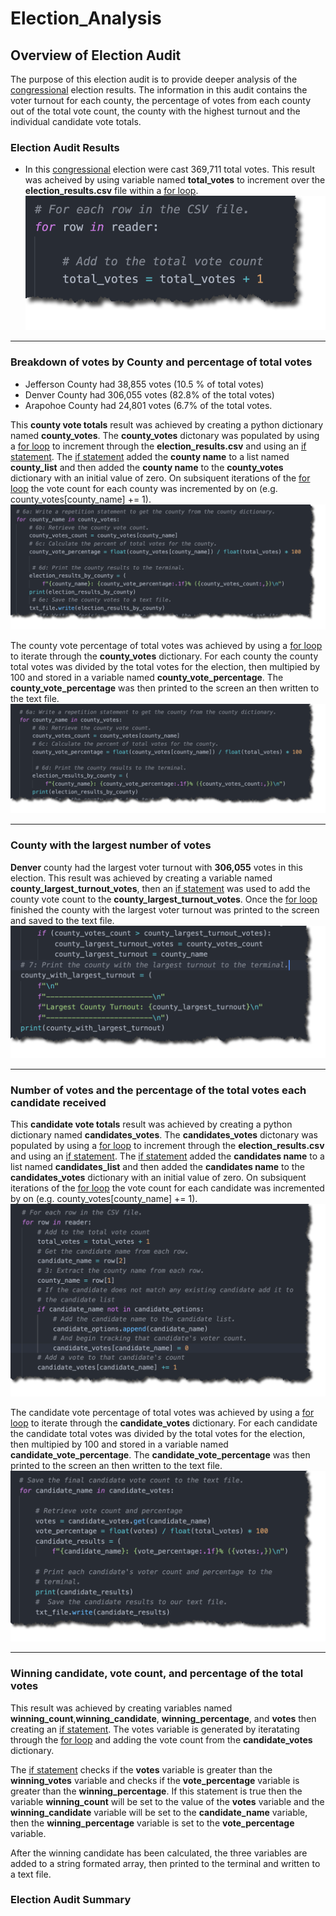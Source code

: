 # Election_Analysis
## Overview of Election Audit
The purpose of this election audit is to provide deeper analysis of the [congressional](https://www.congress.gov/) election results. The information in this audit contains the voter turnout for each county, the percentage of votes from each county out of the total vote count, the county with the highest turnout and the individual candidate vote totals. 




### Election Audit Results

* In this [congressional](https://www.congress.gov/) election were cast 369,711 total votes.
This result was acheived by using variable named **total_votes** to increment over the **election_results.csv** file within a [for loop](https://www.w3schools.com/python/python_for_loops.asp).
![image_name](https://github.com/jh2010/Election_Analysis/blob/master/images/election_total_votes.png)

---

### Breakdown of votes by County and percentage of total votes
  * Jefferson County had 38,855 votes (10.5 % of total votes)
  * Denver County had 306,055 votes (82.8% of the total votes)
  * Arapohoe County had 24,801 votes (6.7% of the total votes.

This **county vote totals** result was achieved by creating a python dictionary named **county_votes**.  The **county_votes** dictonary was populated by using a [for loop](https://www.w3schools.com/python/python_for_loops.asp) to increment through the **election_results.csv** and using an [if statement](https://docs.python.org/3/tutorial/controlflow.html).  The [if statement](https://docs.python.org/3/tutorial/controlflow.html) added the **county name** to a list named **county_list** and then added the **county name** to the **county_votes** dictionary with an initial value of zero. On subsiquent iterations of the [for loop](https://www.w3schools.com/python/python_for_loops.asp) the vote count for each county was incremented by on (e.g. county_votes[county_name] += 1).
![image_name](https://github.com/jh2010/Election_Analysis/blob/master/images/votes_by_county_totals.png)

The county vote percentage of total votes was achieved by using a [for loop](https://www.w3schools.com/python/python_for_loops.asp) to iterate through the **county_votes** dictionary.  For each county the county total votes was divided by the total votes for the election, then multipied by 100 and stored in a variable named **county_vote_percentage**.  The **county_vote_percentage** was then printed to the screen an then written to the text file.
![image_name](https://github.com/jh2010/Election_Analysis/blob/master/images/votes_by_county_percentage.png)

---

### County with the largest number of votes
**Denver** county had the largest voter turnout with **306,055** votes in this election.  This result was achieved by creating a variable named **county_largest_turnout_votes**, then an [if statement](https://docs.python.org/3/tutorial/controlflow.html) was used to add the county vote count to the **county_largest_turnout_votes**.  Once the [for loop](https://www.w3schools.com/python/python_for_loops.asp) finished the county with the largest voter turnout was printed to the screen and saved to the text file.
![image_name](https://github.com/jh2010/Election_Analysis/blob/master/images/county_with_largest_turnout.png)

---

### Number of votes and the percentage of the total votes each candidate received
This **candidate vote totals** result was achieved by creating a python dictionary named **candidates_votes**.  The **candidates_votes** dictonary was populated by using a [for loop](https://www.w3schools.com/python/python_for_loops.asp) to increment through the **election_results.csv** and using an [if statement](https://docs.python.org/3/tutorial/controlflow.html).  The [if statement](https://docs.python.org/3/tutorial/controlflow.html) added the **candidates name** to a list named **candidates_list** and then added the **candidates name** to the **candidates_votes** dictionary with an initial value of zero. On subsiquent iterations of the [for loop](https://www.w3schools.com/python/python_for_loops.asp) the vote count for each candidate was incremented by on (e.g. county_votes[county_name] += 1).
![image_name](https://github.com/jh2010/Election_Analysis/blob/master/images/votes_by_candidate_totals.png)

The candidate vote percentage of total votes was achieved by using a [for loop](https://www.w3schools.com/python/python_for_loops.asp) to iterate through the **candidate_votes** dictionary.  For each candidate the candidate total votes was divided by the total votes for the election, then multipied by 100 and stored in a variable named **candidate_vote_percentage**.  The **candidate_vote_percentage** was then printed to the screen an then written to the text file.
![image_name](https://github.com/jh2010/Election_Analysis/blob/master/images/votes_by_candidate_percentage.png)

---

### Winning candidate, vote count, and percentage of the total votes
This result was achieved by creating variables named **winning_count**,**winning_candidate**, **winning_percentage**, and **votes** then creating an [if statement](https://docs.python.org/3/tutorial/controlflow.html).  The votes variable is generated by iteratating through the [for loop](https://www.w3schools.com/python/python_for_loops.asp) and adding the vote count from the **candidate_votes** dictionary.


The [if statement](https://docs.python.org/3/tutorial/controlflow.html) checks if the **votes** variable is greater than the **winning_votes** variable and checks if the **vote_percentage** variable is greater than the **winning_percentage**.  If this statement is true then the variable **winning_count** will be set to the value of the **votes** variable and the **winning_candidate** variable will be set to the **candidate_name** variable, then the **winning_percentage** variable is set to the **vote_percentage** variable.

After the winning candidate has been calculated, the three variables are added to a string formated array, then printed to the terminal and written to a text file.

### Election Audit Summary
